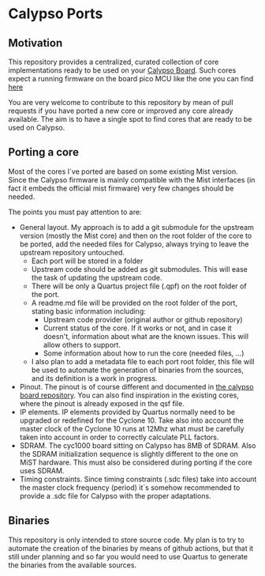 # Calypso Ports
## Motivation
This repository provides a centralized, curated collection of core implementations ready to be used on your [Calypso Board](https://github.com/teiram/calypso-cyc1000-board). 
Such cores expect a running firmware on the board pico MCU like the one you can find [here](https://github.com/teiram/calypso-firmware)

You are very welcome to contribute to this repository by mean of pull requests if you have ported a new core or improved any core already available. The aim is to have a single spot to find cores that are ready to be used on Calypso.

## Porting a core
Most of the cores I´ve ported are based on some existing Mist version. Since the Calypso firmware is mainly compatible with the Mist interfaces (in fact it embeds the official mist firmware) very few changes should be needed.

The points you must pay attention to are:

- General layout. My approach is to add a git submodule for the upstream version (mostly the Mist core) and then on the root folder of the core to be ported, add the needed files for Calypso, always trying to leave the upstream repository untouched.
  - Each port will be stored in a folder
  - Upstream code should be added as git submodules. This will ease the task of updating the upstream code.
  - There will be only a Quartus project file (.qpf) on the root folder of the port.
  - A readme.md file will be provided on the root folder of the port, stating basic information including:
      - Upstream code provider (original author or github repository)
      - Current status of the core. If it works or not, and in case it doesn't, information about what are the known issues. This will allow others to support.
      - Some information about how to run the core (needed files, ...)
   - I also plan to add a metadata file to each port root folder, this file will be used to automate the generation of binaries from the sources, and its definition is a work in progress.
- Pinout. The pinout is of course different and documented in [the calypso board repository](https://github.com/teiram/calypso-cyc1000-board). You can also find inspiration in the existing cores, where the pinout is already exposed in the qsf file.
- IP elements. IP elements provided by Quartus normally need to be upgraded or redefined for the Cyclone 10. Take also into account the master clock of the Cyclone 10 runs at 12Mhz what must be carefully taken into account in order to correctly calculate PLL factors.
- SDRAM. The cyc1000 board sitting on Calypso has 8MB of SDRAM. Also the SDRAM initialization sequence is slightly different to the one on MiST hardware. This must also be considered during porting if the core uses SDRAM.
- Timing constraints. Since timing constraints (.sdc files) take into account the master clock frequency (period) it´s somehow recommended to provide a .sdc file for Calypso with the proper adaptations.

## Binaries
This repository is only intended to store source code. My plan is to try to automate the creation of the binaries by means of github actions, but that it still under planning and so far you would need to use Quartus to generate the binaries from the available sources.
